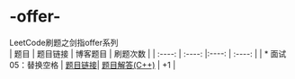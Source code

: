# -offer-
LeetCode刷题之剑指offer系列<br/>
| 题目 | 题目链接 | 博客题目 | 刷题次数 |
| :----: | :----: |:----: | :----: |
| * 面试05：替换空格 | [题目链接](https://leetcode-cn.com/problems/ti-huan-kong-ge-lcof/)| [题目解答(C++)](https://www.cnblogs.com/wzw0625/p/12500212.html) | +1 |

